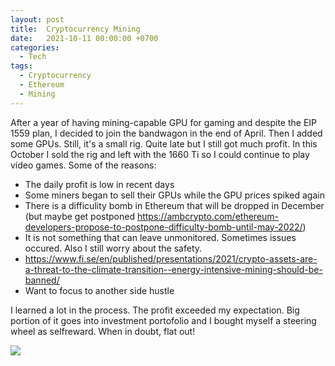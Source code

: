 ```yaml
---
layout: post
title:  Cryptocurrency Mining
date:   2021-10-11 00:00:00 +0700
categories:
  - Tech
tags:
  - Cryptocurrency
  - Ethereum
  - Mining
---
```


After a year of having mining-capable GPU for gaming and despite the EIP 1559 plan, I decided to join the bandwagon in the end of April. Then I added some GPUs. Still, it's a small rig. Quite late but I still got much profit. In this October I sold the rig and left with the 1660 Ti so I could continue to play video games. Some of the reasons:

- The daily profit is low in recent days
- Some miners began to sell their GPUs while the GPU prices spiked again
- There is a difficulity bomb in Ethereum that will be dropped in December (but maybe get postponed https://ambcrypto.com/ethereum-developers-propose-to-postpone-difficulty-bomb-until-may-2022/)
- It is not something that can leave unmonitored. Sometimes issues occured. Also I still worry about the safety.
- https://www.fi.se/en/published/presentations/2021/crypto-assets-are-a-threat-to-the-climate-transition--energy-intensive-mining-should-be-banned/
- Want to focus to another side hustle

I learned a lot in the process. The profit exceeded my expectation. Big portion of it goes into investment portofolio and I bought myself a steering wheel as selfreward. When in doubt, flat out!

<img src="/images/2021-10-11-mining.jpg"/>
